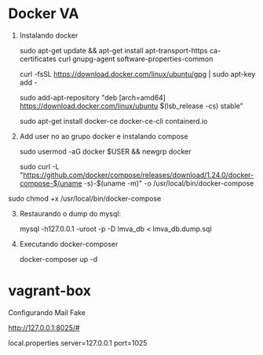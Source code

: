 # Docker VA

1. Instalando docker

	sudo apt-get update && apt-get install apt-transport-https ca-certificates curl gnupg-agent software-properties-common
	
	
	curl -fsSL https://download.docker.com/linux/ubuntu/gpg | sudo apt-key add -


	sudo add-apt-repository "deb [arch=amd64] https://download.docker.com/linux/ubuntu $(lsb_release -cs) stable"


	sudo apt-get install docker-ce docker-ce-cli containerd.io

2. Add user no ao grupo docker e instalando compose

	sudo usermod -aG docker $USER && newgrp docker


	sudo curl -L "https://github.com/docker/compose/releases/download/1.24.0/docker-compose-$(uname -s)-$(uname -m)" -o /usr/local/bin/docker-compose


sudo chmod +x /usr/local/bin/docker-compose


3. Restaurando o dump do mysql:


	mysql -h127.0.0.1 -uroot -p -D lmva_db < lmva_db.dump.sql


4. Executando docker-composer

	docker-composer up -d

# vagrant-box

Configurando Mail Fake

http://127.0.0.1:8025/#


local.properties
server=127.0.0.1
port=1025

